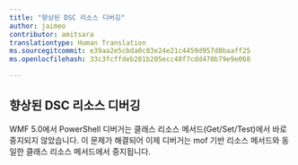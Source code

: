 ```yaml
---
title: "향상된 DSC 리소스 디버깅"
author: jaimeo
contributor: amitsara
translationtype: Human Translation
ms.sourcegitcommit: e39aa2e5cbda0c83e24e21c4459d957d8baaff25
ms.openlocfilehash: 33c3fcffdeb281b205ecc48f7cdd470b79e9e068

---
```



## 향상된 DSC 리소스 디버깅

WMF 5.0에서 PowerShell 디버거는 클래스 리소스 메서드(Get/Set/Test)에서 바로 중지되지 않았습니다.
이 문제가 해결되어 이제 디버거는 mof 기반 리소스 메서드와 동일한 클래스 리소스 메서드에서 중지됩니다.



<!--HONumber=Jul16_HO3-->


